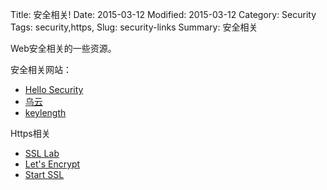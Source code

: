 Title: 安全相关!
Date: 2015-03-12
Modified: 2015-03-12
Category: Security
Tags: security,https,
Slug: security-links
Summary: 安全相关

Web安全相关的一些资源。

安全相关网站：
- [Hello Security](https://hellosecurity.org)
- [乌云](http://www.wooyun.org/)
- [keylength](http://www.keylength.com/)

Https相关
- [SSL Lab](https://www.ssllabs.com)
- [Let's Encrypt](https://letsencrypt.org/)
- [Start SSL](http://www.startssl.com/)
